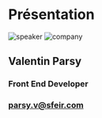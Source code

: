 <!-- .slide: class="speaker-slide" -->

# Présentation

![speaker](./assets/images/speakers/parsy-v.jpg)
![company](./assets/images/logo-sfeir-blanc.png)

## Valentin Parsy

### Front End Developer

<!-- .element: class="icon-rule icon-first" -->

### parsy.v@sfeir.com

<!-- .element: class="icon-mail icon-third" -->